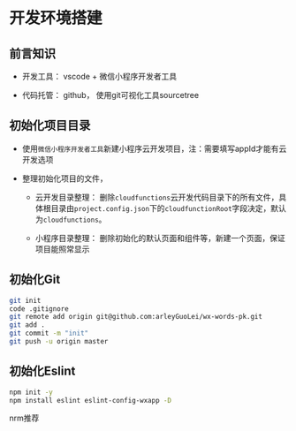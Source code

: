 # 开发环境搭建

## 前言知识

- 开发工具： vscode + 微信小程序开发者工具

- 代码托管： github， 使用git可视化工具sourcetree

## 初始化项目目录

- 使用`微信小程序开发者工具`新建小程序云开发项目，注：需要填写appId才能有云开发选项

- 整理初始化项目的文件，

  - 云开发目录整理： 删除`cloudfunctions`云开发代码目录下的所有文件，具体根目录由`project.config.json`下的`cloudfunctionRoot`字段决定，默认为`cloudfunctions`。

  - 小程序目录整理： 删除初始化的默认页面和组件等，新建一个页面，保证项目能照常显示

## 初始化Git

```bash
git init
code .gitignore
git remote add origin git@github.com:arleyGuoLei/wx-words-pk.git
git add .
git commit -m "init"
git push -u origin master
```

## 初始化Eslint

```bash
npm init -y
npm install eslint eslint-config-wxapp -D
```

nrm推荐
